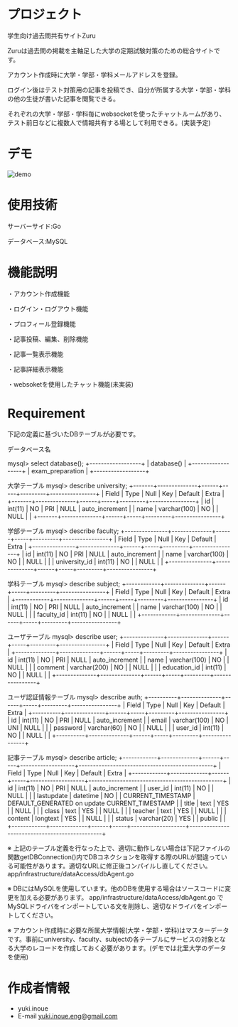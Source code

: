 # プロジェクト

学生向け過去問共有サイトZuru

Zuruは過去問の掲載を主軸足した大学の定期試験対策のための総合サイトです。

アカウント作成時に大学・学部・学科メールアドレスを登録。

ログイン後はテスト対策用の記事を投稿でき、自分が所属する大学・学部・学科の他の生徒が書いた記事を閲覧できる。

それぞれの大学・学部・学科毎にwebsocketを使ったチャットルームがあり、テスト前日などに複数人で情報共有する場として利用できる。(実装予定)


# デモ

![demo](https://raw.github.com/wiki/yuki-inoue-eng/exam-preparation--app/images/exam-preparation-app.gif)

# 使用技術

サーバーサイド:Go

データベース:MySQL

# 機能説明

・アカウント作成機能

・ログイン・ログアウト機能

・プロフィール登録機能

・記事投稿、編集、削除機能

・記事一覧表示機能

・記事詳細表示機能

・websoketを使用したチャット機能(未実装)


# Requirement

下記の定義に基づいたDBテーブルが必要です。

データベース名

mysql> select database();
+------------------+
| database()       |
+------------------+
| exam_preparation |
+------------------+


大学テーブル
mysql> describe university;
+-------+--------------+------+-----+---------+----------------+
| Field | Type         | Null | Key | Default | Extra          |
+-------+--------------+------+-----+---------+----------------+
| id    | int(11)      | NO   | PRI | NULL    | auto_increment |
| name  | varchar(100) | NO   |     | NULL    |                |
+-------+--------------+------+-----+---------+----------------+


学部テーブル
mysql> describe faculty;
+---------------+--------------+------+-----+---------+----------------+
| Field         | Type         | Null | Key | Default | Extra          |
+---------------+--------------+------+-----+---------+----------------+
| id            | int(11)      | NO   | PRI | NULL    | auto_increment |
| name          | varchar(100) | NO   |     | NULL    |                |
| university_id | int(11)      | NO   |     | NULL    |                |
+---------------+--------------+------+-----+---------+----------------+


学科テーブル
mysql> describe subject;
+------------+--------------+------+-----+---------+----------------+
| Field      | Type         | Null | Key | Default | Extra          |
+------------+--------------+------+-----+---------+----------------+
| id         | int(11)      | NO   | PRI | NULL    | auto_increment |
| name       | varchar(100) | NO   |     | NULL    |                |
| faculty_id | int(11)      | NO   |     | NULL    |                |
+------------+--------------+------+-----+---------+----------------+


ユーザテーブル
mysql> describe user;
+--------------+--------------+------+-----+---------+----------------+
| Field        | Type         | Null | Key | Default | Extra          |
+--------------+--------------+------+-----+---------+----------------+
| id           | int(11)      | NO   | PRI | NULL    | auto_increment |
| name         | varchar(100) | NO   |     | NULL    |                |
| comment      | varchar(200) | NO   |     | NULL    |                |
| education_id | int(11)      | NO   |     | NULL    |                |
+--------------+--------------+------+-----+---------+----------------+


ユーザ認証情報テーブル
mysql> describe auth;
+----------+--------------+------+-----+---------+----------------+
| Field    | Type         | Null | Key | Default | Extra          |
+----------+--------------+------+-----+---------+----------------+
| id       | int(11)      | NO   | PRI | NULL    | auto_increment |
| email    | varchar(100) | NO   | UNI | NULL    |                |
| password | varchar(60)  | NO   |     | NULL    |                |
| user_id  | int(11)      | NO   |     | NULL    |                |
+----------+--------------+------+-----+---------+----------------+


記事テーブル
mysql> describe article;
+------------+-------------+------+-----+-------------------+-----------------------------------------------+
| Field      | Type        | Null | Key | Default           | Extra                                         |
+------------+-------------+------+-----+-------------------+-----------------------------------------------+
| id         | int(11)     | NO   | PRI | NULL              | auto_increment                                |
| user_id    | int(11)     | NO   |     | NULL              |                                               |
| lastupdate | datetime    | NO   |     | CURRENT_TIMESTAMP | DEFAULT_GENERATED on update CURRENT_TIMESTAMP |
| title      | text        | YES  |     | NULL              |                                               |
| class      | text        | YES  |     | NULL              |                                               |
| teacher    | text        | YES  |     | NULL              |                                               |
| content    | longtext    | YES  |     | NULL              |                                               |
| status     | varchar(20) | YES  |     | public            |                                               |
+------------+-------------+------+-----+-------------------+-----------------------------------------------+


※ 上記のテーブル定義を行なった上で、適切に動作しない場合は下記ファイルの関数getDBConnection()内でDBコネクションを取得する際のURLが間違っている可能性があります。適切なURLに修正後コンパイルし直してください。
app/infrastructure/dataAccess/dbAgent.go


※ DBにはMySQLを使用しています。他のDBを使用する場合はソースコードに変更を加える必要があります。
app/infrastructure/dataAccess/dbAgent.go でMySQLドライバをインポートしている文を削除し、適切なドライバをインポートしてください。


※ アカウント作成時に必要な所属大学情報(大学・学部・学科)はマスターデータです。事前にuniversity、faculty、subjectの各テーブルにサービスの対象となる大学のレコードを作成しておく必要があります。(デモでは北里大学のデータを使用)


# 作成者情報

* yuki.inoue
* E-mail yuki.inoue.eng@gmail.com